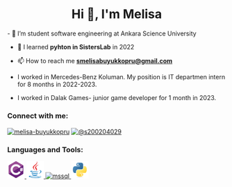 <h1 align="center">Hi 👋, I'm Melisa</h1>
- 🔭 I’m student software engineering at Ankara Science University

- 🌱 I learned **pyhton in SistersLab** in 2022

- 📫 How to reach me **smelisabuyukkopru@gmail.com**

- I worked in Mercedes-Benz Koluman. My position is IT departmen intern for 8 months in 2022-2023.

- I worked in Dalak Games- junior game developer for 1 month in 2023.

<h3 align="left">Connect with me:</h3>
<p align="left">
<a href="https://linkedin.com/in/melisa-buyukkopru" target="blank"><img align="center" src="https://raw.githubusercontent.com/rahuldkjain/github-profile-readme-generator/master/src/images/icons/Social/linked-in-alt.svg" alt="melisa-buyukkopru" height="30" width="40" /></a>
<a href="https://medium.com/@s200204029" target="blank"><img align="center" src="https://raw.githubusercontent.com/rahuldkjain/github-profile-readme-generator/master/src/images/icons/Social/medium.svg" alt="@s200204029" height="30" width="40" /></a>
</p>

<h3 align="left">Languages and Tools:</h3>
<p align="left"> <a href="https://www.w3schools.com/cs/" target="_blank" rel="noreferrer"> <img src="https://raw.githubusercontent.com/devicons/devicon/master/icons/csharp/csharp-original.svg" alt="csharp" width="40" height="40"/> </a> <a href="https://www.java.com" target="_blank" rel="noreferrer"> <img src="https://raw.githubusercontent.com/devicons/devicon/master/icons/java/java-original.svg" alt="java" width="40" height="40"/> </a> <a href="https://www.microsoft.com/en-us/sql-server" target="_blank" rel="noreferrer"> <img src="https://www.svgrepo.com/show/303229/microsoft-sql-server-logo.svg" alt="mssql" width="40" height="40"/> </a> <a href="https://www.python.org" target="_blank" rel="noreferrer"> <img src="https://raw.githubusercontent.com/devicons/devicon/master/icons/python/python-original.svg" alt="python" width="40" height="40"/> </a> </p>
